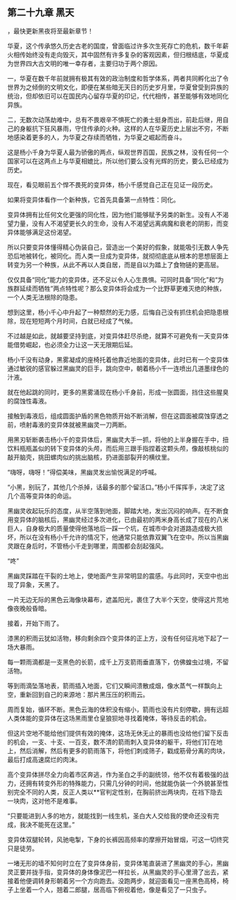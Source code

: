 ## 第二十九章 黑天
，最快更新黑夜将至最新章节！

华夏，这个传承悠久历史古老的国度，曾面临过许多次生死存亡的危机，数千年薪火相传始终没有走向毁灭，其中固然有许多复杂的客观因素，但归根结底，华夏成为世界四大古文明的唯一幸存者，主要归功于两个原因。

一，华夏在数千年前就拥有极其有效的政治制度和哲学体系，两者共同孵化出了令世界为之倾倒的文明文化，即便在某些暗无天日的历史岁月里，华夏曾受到异族的统治，但却依旧可以在国民内心留存华夏的印记，代代相传，甚至能够有效地同化异族。

二，无数次动荡劫难中，总有不畏艰辛不惧死亡的勇士挺身而出，前赴后继，用自己的身躯抗下狂风暴雨，守住传承的火种。这样的人在华夏历史上层出不穷，不断地感染着更多的人，为华夏之存续而牺牲，为华夏之崛起而奋斗。

这是杨小千身为华夏人最为骄傲的两点，纵观世界百国，民族之林，没有任何一个国家可以在这两点上与华夏相媲比，所以他们要么没有光辉的历史，要么已经成为历史。

现在，看见眼前五个悍不畏死的变异体，杨小千感觉自己正在见证一段历史。

如果将变异体看作一个新种族，它首先具备第一点特性：同化。

变异体拥有比任何文化更强的同化性，因为他们能够赋予另类的新生。没有人不渴望力量，没有人不渴望更长久的生命，没有人不渴望远离病魔和衰老的阴影，而变异体能够满足这份渴望。

所以只要变异体懂得精心伪装自己，营造出一个美好的假象，就能吸引无数人争先恐后地被转化，被同化。而人类一旦成为变异体，就彻彻底底从根本的思想层面上转变为另一个种族，从此不再以人类自居，而是自以为踏上了食物链的更高层。

仅仅具备“同化”能力的变异体，还不足以令人心生畏惧。可同时具备“同化”和“为族群延续而牺牲”两点特性呢？那么变异体将会成为一个比野草更难灭绝的种族，一个人类无法根除的隐患。

想到这里，杨小千心中升起了一种颓然的无力感，后悔自己没有抓住机会把隐患根除，现在短短两个月时间，白就已经成了气候。

不过越是如此，就越要坚持到底，对变异体赶尽杀绝，就算不可避免有一天变异体能借势崛起，也必须全力让这一天无限期后延。

杨小千没有动身，黑雾凝成的座椅托着他靠近地面的变异体，此时已有一个变异体通过敏锐的感官躲过黑幽灵的巨手，跳向空中，朝着杨小千一连喷出几道墨绿色的汁液。

就在他起跳的同时，更多的黑雾涌现在杨小千身前，形成一张圆面，挡住这些腥臭的腐蚀性毒液。

接触到毒液后，组成圆面护盾的黑色物质开始不断消解，但在这圆面被腐蚀穿透之前，喷射毒液的变异体就被黑幽灵一刀两断。

用黑刃斩断袭击杨小千的变异体后，黑幽灵大手一抓，将他的上半身握在手中，扭饮料瓶瓶盖似的转下变异体的头颅，而后用三跟手指捏着这颗头颅，像敲核桃似的敲开脑壳，挑田螺肉似的挑出脑核，扔进面部裂开的横纹里。

“嗨呀，嗨呀！”得偿美味，黑幽灵发出愉悦满足的呼喊。

“小黑，别玩了，其他几个杀掉，话最多的那个留活口。”杨小千挥挥手，决定了这几个高等变异体的命运。

黑幽灵收起玩乐的态度，从半空落到地面，脚踏大地，发出沉闷的响声。在不断食用变异体的脑核后，黑幽灵经过多次进化，已由最初的两米身高长成了现在的八米巨人，自身极大的质量使得他落地后一踩一个坑，在城市中会对道路造成极大损坏，所以在没有杨小千允许的情况下，他通常只能依靠双翼飞在空中。所以当黑幽灵跟在身后时，不管杨小千走到哪里，周围都会刮起强风。

“咚”

黑幽灵踩踏在干裂的土地上，使地面产生非常明显的震感。与此同时，天空中也出现了异象，天黑了。

一片无边无际的黑色云海像块幕布，遮盖阳光，裹住了大半个天空，使得这片荒地像夜晚般昏暗。

接着，开始下雨了。

漆黑的积雨云犹如活物，移向剩余四个变异体的正上方，没有任何征兆地下起了一场大暴雨。

每一颗雨滴都是一支黑色的长箭，成千上万支箭雨垂直落下，仿佛蝗虫过境，不留活物。

等到雨滴坠落地表，箭雨插入地面，它们又瞬间溃散成烟，像水蒸气一样飘向上空，重新回到自己的来源地：那片黑压压的积雨云。

周而复始，循环不断。黑色云海的体积没有缩小，箭雨也没有片刻停歇，拥有远超人类体能的变异体在这场黑雨里仓皇狼狈地寻找着掩体，等待反击的机会。

但这片空地不能给他们提供有效的掩体，这场无休无止的暴雨也没给他们留下反击的机会，一支、十支、一百支，数不清的箭雨刺入变异体的躯干，将他们钉在地上，然后消解，然后有更多的箭雨落下，将他们刺成筛子，戳成筋骨分离的肉块，最后打成高速腐烂的肉沫。

高个变异体拼尽全力向着市区奔逃，作为圣白之手的副统领，他不仅有着极强的战力，还拥有转变外形的特殊能力，只需几分钟的时间，他就能伪装一个外貌甚至性别完全不同的人类，反正人类以**官判定性别，在胸前挤出两块肉，在裆下隐去一块肉，这对他不是难事。

“只要能进到人多的地方，就能找到一线生机，圣白大人交给我的使命还没有完成，我决不能死在这里。”

变异体双腿轮转，风驰电掣，下身的长裤因高频率的摩擦开始冒烟，可这一切终究只是徒劳。

一堵无形的墙不知何时立在了变异体身前，变异体笔直装进了黑幽灵的手心，黑幽灵正要并拢手指，变异体的身体像泥巴一样拉长，从黑幽灵的手心里滑了出去，紧接着他便调转身形朝着另一个方向跑去。没跑两步，就迎面看见一座黑色高椅，椅子上坐着一个人，翘着二郎腿，居高临下俯视着他，像是看见了一只虫子。

